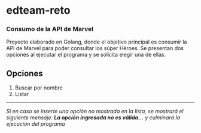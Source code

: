 # edteam-reto 
### Consumo de la API de Marvel
Proyecto elaborado en Golang, donde el objetivo principal es consumir la API de Marvel para poder consultar los súper Héroes.
Se presentan dos opciones al ejecutar el programa y se solicita elegir una de ellas.

Opciones
---------------------------------------------------------------
1. Buscar por nombre
2. Listar
---------------------------------------------------------------

*Si en caso se inserte una opción no mostrada en la lista, se mostrará el siguiente mensaje: **La opción ingresada no es válida...** y culminará la ejecución del programa*
